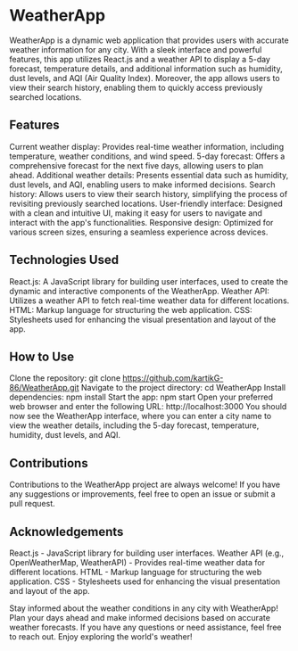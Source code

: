 # WeatherApp

WeatherApp is a dynamic web application that provides users with accurate weather information for any city. With a sleek interface and powerful features, this app utilizes React.js and a weather API to display a 5-day forecast, temperature details, and additional information such as humidity, dust levels, and AQI (Air Quality Index). Moreover, the app allows users to view their search history, enabling them to quickly access previously searched locations.

## Features

Current weather display: Provides real-time weather information, including temperature, weather conditions, and wind speed.
5-day forecast: Offers a comprehensive forecast for the next five days, allowing users to plan ahead.
Additional weather details: Presents essential data such as humidity, dust levels, and AQI, enabling users to make informed decisions.
Search history: Allows users to view their search history, simplifying the process of revisiting previously searched locations.
User-friendly interface: Designed with a clean and intuitive UI, making it easy for users to navigate and interact with the app's functionalities.
Responsive design: Optimized for various screen sizes, ensuring a seamless experience across devices.

## Technologies Used

React.js: A JavaScript library for building user interfaces, used to create the dynamic and interactive components of the WeatherApp.
Weather API: Utilizes a weather API to fetch real-time weather data for different locations.
HTML: Markup language for structuring the web application.
CSS: Stylesheets used for enhancing the visual presentation and layout of the app.

## How to Use

Clone the repository: git clone https://github.com/kartikG-86/WeatherApp.git
Navigate to the project directory: cd WeatherApp
Install dependencies: npm install
Start the app: npm start
Open your preferred web browser and enter the following URL: http://localhost:3000
You should now see the WeatherApp interface, where you can enter a city name to view the weather details, including the 5-day forecast, temperature, humidity, dust levels, and AQI.

## Contributions

Contributions to the WeatherApp project are always welcome! If you have any suggestions or improvements, feel free to open an issue or submit a pull request.

## Acknowledgements

React.js - JavaScript library for building user interfaces.
Weather API (e.g., OpenWeatherMap, WeatherAPI) - Provides real-time weather data for different locations.
HTML - Markup language for structuring the web application.
CSS - Stylesheets used for enhancing the visual presentation and layout of the app.


Stay informed about the weather conditions in any city with WeatherApp! Plan your days ahead and make informed decisions based on accurate weather forecasts. If you have any questions or need assistance, feel free to reach out. Enjoy exploring the world's weather!
